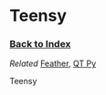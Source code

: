 
# Teensy

### [Back to Index](index.md)

*Related* [Feather](feather.md), [QT Py](qt_py.md)

Teensy
